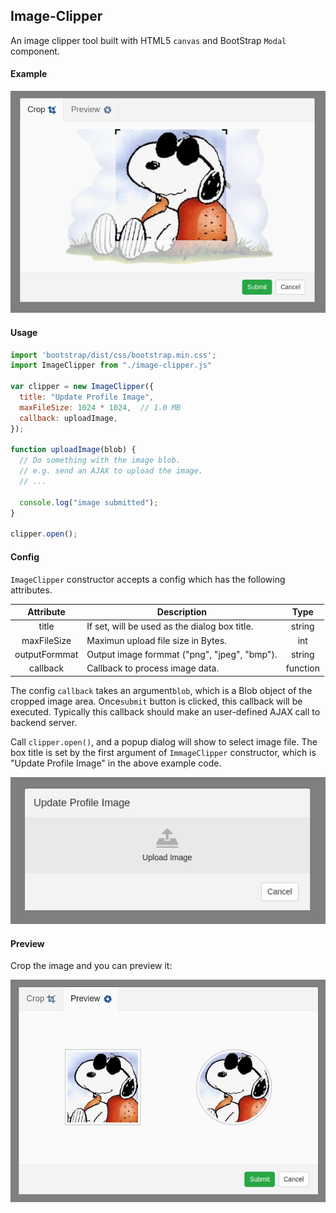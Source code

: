 ## Image-Clipper

An image clipper tool built with HTML5 `canvas` and BootStrap `Modal` component.

#### Example

<img src="https://raw.githubusercontent.com/yuanhang3260/Image-Clipper/master/samples/clipper.png" alt="example2" width="600px"/>

#### Usage
```javascript
import 'bootstrap/dist/css/bootstrap.min.css';
import ImageClipper from "./image-clipper.js"

var clipper = new ImageClipper({
  title: "Update Profile Image",
  maxFileSize: 1024 * 1024,  // 1.0 MB
  callback: uploadImage,
});

function uploadImage(blob) {
  // Do something with the image blob.
  // e.g. send an AJAX to upload the image.
  // ...

  console.log("image submitted");
}

clipper.open();
```

#### Config
`ImageClipper` constructor accepts a config which has the following attributes.

|   Attribute   |                Description                    |    Type    |
| :-----------: | --------------------------------------------- | :--------: |
| title         | If set, will be used as the dialog box title. |  string    |
| maxFileSize   | Maximun upload file size in Bytes.            |  int       |
| outputFormmat | Output image formmat ("png", "jpeg", "bmp").  |  string    |
| callback      | Callback to process image data.               |  function  |

The config `callback` takes an argument`blob`, which is a Blob object of the cropped image area. Once`submit` button is clicked, this callback will be executed. Typically this callback should make an user-defined AJAX call to backend server.

Call `clipper.open()`, and a popup dialog will show to select image file. The box title is set by the first argument of `ImmageClipper` constructor, which is "Update Profile Image" in the above example code.

<img src="https://raw.githubusercontent.com/yuanhang3260/Image-Clipper/master/samples/select.png" alt="example2" width="550px"/>

#### Preview
Crop the image and you can preview it:

<img src="https://raw.githubusercontent.com/yuanhang3260/Image-Clipper/master/samples/preview.png" alt="example3" width="550px"/>